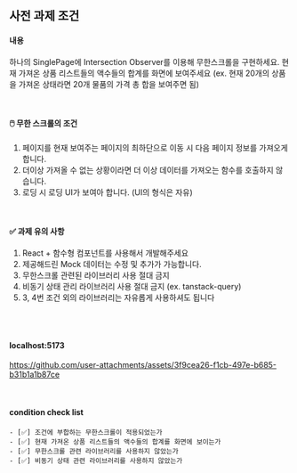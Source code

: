 ## 사전 과제 조건

#### 내용

하나의 SinglePage에 Intersection Observer를 이용해 무한스크롤을 구현하세요.
현재 가져온 상품 리스트들의 액수들의 합계를 화면에 보여주세요 (ex. 현재 20개의 상품을 가져온 상태라면 20개 물품의 가격 총 합을 보여주면 됨)

<br />

#### 🖱️ 무한 스크롤의 조건

1. 페이지를 현재 보여주는 페이지의 최하단으로 이동 시 다음 페이지 정보를 가져오게 합니다.
2. 더이상 가져올 수 없는 상황이라면 더 이상 데이터를 가져오는 함수를 호출하지 않습니다.
3. 로딩 시 로딩 UI가 보여아 합니다. (UI의 형식은 자유)

<br />

#### ✅ 과제 유의 사항

1. React + 함수형 컴포넌트를 사용해서 개발해주세요
2. 제공해드린 Mock 데이터는 수정 및 추가가 가능합니다.
3. 무한스크롤 관련된 라이브러리 사용 절대 금지
4. 비동기 상태 관리 라이브러리 사용 절대 금지 (ex. tanstack-query)
5. 3, 4번 조건 외의 라이브러리는 자유롭게 사용하셔도 됩니다

<br />
<br />

#### localhost:5173

https://github.com/user-attachments/assets/3f9cea26-f1cb-497e-b685-b31b1a1b87ce

<br />

#### condition check list

```
- [✅] 조건에 부합하는 무한스크롤이 적용되었는가
- [✅] 현재 가져온 상품 리스트들의 액수들의 합계를 화면에 보이는가
- [✅] 무한스크롤 관련 라이브러리를 사용하지 않았는가
- [✅] 비동기 상태 관련 라이브러리를 사용하지 않았는가
```

<br />
<br />
